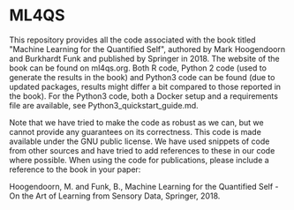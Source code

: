 # ML4QS

This repository provides all the code associated with the book titled "Machine Learning for the Quantified Self", authored by Mark Hoogendoorn and Burkhardt Funk and published by Springer in 2018. The website of the book can be found on ml4qs.org. Both R code, Python 2 code (used to generate the results in the book) and Python3 code can be found (due to updated packages, results might differ a bit compared to those reported in the book). For the Python3 code, both a Docker setup and a requirements file are available, see Python3_quickstart_guide.md.

Note that we have tried to make the code as robust as we can, but we cannot provide any guarantees on its correctness. This code is made available under the GNU public license. We have used snippets of code from other sources and have tried to add references to these in our code where possible. When using the code for publications, please include a reference to the book in your paper:

Hoogendoorn, M. and Funk, B., Machine Learning for the Quantified Self - On the Art of Learning from Sensory Data, Springer, 2018.

